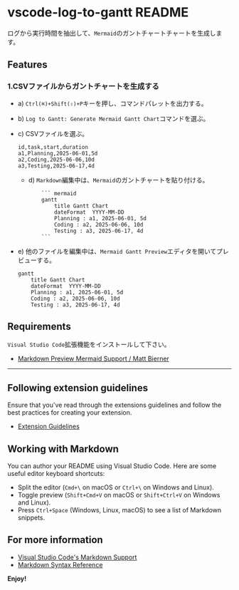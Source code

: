 # vscode-log-to-gantt README

ログから実行時間を抽出して、`Mermaid`のガントチャートチャートを生成します。

## Features

### 1.CSVファイルからガントチャートを生成する

- a) `Ctrl(⌘)+Shift(⇧)+P`キーを押し、コマンドパレットを出力する。
- b) `Log to Gantt: Generate Mermaid Gantt Chart`コマンドを選ぶ。
- c) CSVファイルを選ぶ。

    ``` csv
    id,task,start,duration
    a1,Planning,2025-06-01,5d
    a2,Coding,2025-06-06,10d
    a3,Testing,2025-06-17,4d
    ```

  - d) `Markdown`編集中は、`Mermaid`のガントチャートを貼り付ける。

    ``` text
        ``` mermaid
        gantt
            title Gantt Chart
            dateFormat  YYYY-MM-DD
            Planning : a1, 2025-06-01, 5d
            Coding : a2, 2025-06-06, 10d
            Testing : a3, 2025-06-17, 4d
        ```
    ```

- e) 他のファイルを編集中は、`Mermaid Gantt Preview`エディタを開いてプレビューする。

    ``` mermaid
    gantt
        title Gantt Chart
        dateFormat  YYYY-MM-DD
        Planning : a1, 2025-06-01, 5d
        Coding : a2, 2025-06-06, 10d
        Testing : a3, 2025-06-17, 4d
    ```

## Requirements

`Visual Studio Code`拡張機能をインストールして下さい。

- [Markdown Preview Mermaid Support / Matt Bierner](https://marketplace.visualstudio.com/items?itemName=bierner.markdown-mermaid)

---

## Following extension guidelines

Ensure that you've read through the extensions guidelines and follow the best practices for creating your extension.

- [Extension Guidelines](https://code.visualstudio.com/api/references/extension-guidelines)

## Working with Markdown

You can author your README using Visual Studio Code. Here are some useful editor keyboard shortcuts:

- Split the editor (`Cmd+\` on macOS or `Ctrl+\` on Windows and Linux).
- Toggle preview (`Shift+Cmd+V` on macOS or `Shift+Ctrl+V` on Windows and Linux).
- Press `Ctrl+Space` (Windows, Linux, macOS) to see a list of Markdown snippets.

## For more information

- [Visual Studio Code's Markdown Support](http://code.visualstudio.com/docs/languages/markdown)
- [Markdown Syntax Reference](https://help.github.com/articles/markdown-basics/)

**Enjoy!**
